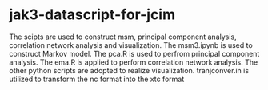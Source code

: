 # jak3-datascript-for-jcim
The scipts are used to construct msm, principal component analysis, correlation network analysis and visualization.
The msm3.ipynb is used to construct Markov model.
The pca.R is used to perfrom principal component analysis.
The ema.R is applied to perform correlation network analysis.
The other python scripts are adopted to realize visualization.
tranjconver.in is utilized to transform the nc format into the xtc format
